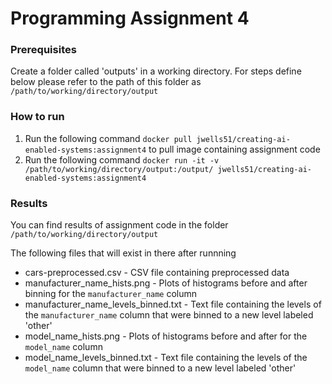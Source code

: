 # Programming Assignment 4

### Prerequisites
Create a folder called 'outputs' in a working directory. 
For steps define below please refer to the path of this folder as `/path/to/working/directory/output`

### How to run
1. Run the following command `docker pull jwells51/creating-ai-enabled-systems:assignment4` to pull image containing assignment code
2. Run the following command `docker run -it -v /path/to/working/directory/output:/output/ jwells51/creating-ai-enabled-systems:assignment4`

### Results
You can find results of assignment code in the folder` /path/to/working/directory/output`

The following files that will exist in there after runnning
- cars-preprocessed.csv - CSV file containing preprocessed data
- manufacturer_name_hists.png - Plots of histograms before and after binning for the `manufacturer_name` column
- manufacturer_name_levels_binned.txt - Text file containing the levels of the `manufacturer_name` column that were binned to a new level labeled 'other'
- model_name_hists.png - Plots of histograms before and after for the `model_name` column
- model_name_levels_binned.txt - Text file containing the levels of the `model_name` column that were binned to a new level labeled 'other'
